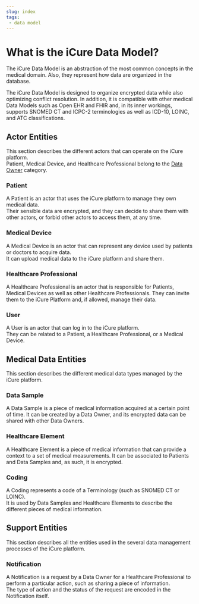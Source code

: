 ```yaml
---
slug: index
tags:
 - data model
---
```

# What is the iCure Data Model?

The iCure Data Model is an abstraction of the most common concepts in the medical domain. 
Also, they represent how data are organized in the database.  

The iCure Data Model is designed to organize encrypted data while also optimizing conflict resolution. 
In addition, it is compatible with other medical Data Models such as Open EHR and FHIR and, in its inner workings, supports SNOMED CT and ICPC-2 terminologies as well as ICD-10, LOINC, and ATC classifications.

## Actor Entities
This section describes the different actors that can operate on the iCure platform.  
Patient, Medical Device, and Healthcare Professional belong to the [Data Owner](/sdks/glossary#terminologies) category.

### Patient
A Patient is an actor that uses the iCure platform to manage they own medical data.  
Their sensible data are encrypted, and they can decide to share them with other actors, or forbid other actors to access them, at any time.

### Medical Device
A Medical Device is an actor that can represent any device used by patients or doctors to acquire data.  
It can upload medical data to the iCure platform and share them.

### Healthcare Professional
A Healthcare Professional is an actor that is responsible for Patients, Medical Devices as well as other Healthcare Professionals.
They can invite them to the iCure Platform and, if allowed, manage their data.

### User
A User is an actor that can log in to the iCure platform.  
They can be related to a Patient, a Healthcare Professional, or a Medical Device.

## Medical Data Entities
This section describes the different medical data types managed by the iCure platform.

### Data Sample
A Data Sample is a piece of medical information acquired at a certain point of time. 
It can be created by a Data Owner, and its encrypted data can be shared with other Data Owners.

### Healthcare Element
A Healthcare Element is a piece of medical information that can provide a context to a set of medical measurements.
It can be associated to Patients and Data Samples and, as such, it is encrypted.

### Coding
A Coding represents a code of a Terminology (such as SNOMED CT or LOINC).  
It is used by Data Samples and Healthcare Elements to describe the different pieces of medical information. 

## Support Entities
This section describes all the entities used in the several data management processes of the iCure platform.

### Notification
A Notification is a request by a Data Owner for a Healthcare Professional to perform a particular action, such as sharing a piece of information.  
The type of action and the status of the request are encoded in the Notification itself.